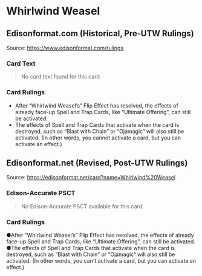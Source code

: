 # Whirlwind Weasel

## Edisonformat.com (Historical, Pre-UTW Rulings)

Source: https://www.edisonformat.com/rulings

### Card Text

> No card text found for this card.

### Card Rulings

*   After “Whirlwind Weasel’s” Flip Effect has resolved, the effects of already face-up Spell and Trap Cards, like “Ultimate Offering”, can still be activated.
*   The effects of Spell and Trap Cards that activate when the card is destroyed, such as “Blast with Chain” or “Ojamagic” will also still be activated. (In other words, you cannot activate a card, but you can activate an effect.)

## Edisonformat.net (Revised, Post-UTW Rulings)

Source: https://edisonformat.net/card?name=Whirlwind%20Weasel

### Edison-Accurate PSCT

> No Edison-Accurate PSCT available for this card.

### Card Rulings

●After “Whirlwind Weasel’s” Flip Effect has resolved, the effects of already face-up Spell and Trap Cards, like “Ultimate Offering”, can still be activated.
●The effects of Spell and Trap Cards that activate when the card is destroyed, such as “Blast with Chain” or “Ojamagic” will also still be activated. (In other words, you can't activate a card, but you can activate an effect.)
            